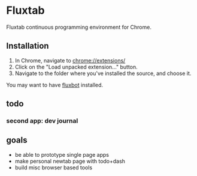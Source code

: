 # Fluxtab

Fluxtab continuous programming environment for Chrome.

## Installation
1. In Chrome, navigate to [chrome://extensions/](chrome://extensions/)
1. Click on the "Load unpacked extension..." button.
1. Navigate to the folder where you've installed the source, and choose it.

You may want to have [fluxbot](https://github.com/progrium/fluxbot) installed.


## todo

### second app: dev journal

## goals

 * be able to prototype single page apps
 * make personal newtab page with todo+dash
 * build misc browser based tools
